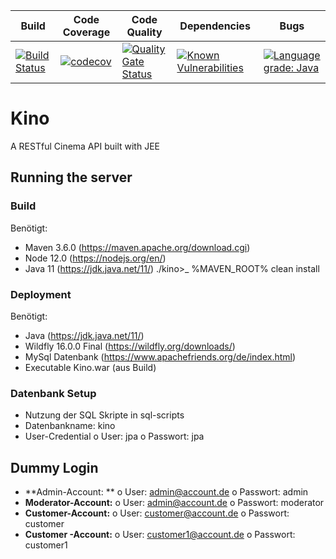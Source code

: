 |Build|Code Coverage|Code Quality|Dependencies|Bugs|
|--|--|--|--|--|
|[![Build Status](https://travis-ci.org/JanMalch/kino.svg?branch=master)](https://travis-ci.org/JanMalch/kino)|[![codecov](https://codecov.io/gh/JanMalch/kino/branch/master/graph/badge.svg)](https://codecov.io/gh/JanMalch/kino)|[![Quality Gate Status](https://sonarcloud.io/api/project_badges/measure?project=JanMalch_kino&metric=alert_status)](https://sonarcloud.io/dashboard?id=JanMalch_kino)|[![Known Vulnerabilities](https://snyk.io/test/github/JanMalch/kino/badge.svg)](https://snyk.io/test/github/JanMalch/kino)|[![Language grade: Java](https://img.shields.io/lgtm/grade/java/g/JanMalch/kino.svg?logo=lgtm&logoWidth=18)](https://lgtm.com/projects/g/JanMalch/kino/context:java)

# Kino

A RESTful Cinema API built with JEE

## Running the server
### Build
Benötigt:
-	Maven 3.6.0 	(https://maven.apache.org/download.cgi)
-	Node 12.0	(https://nodejs.org/en/)
-	Java 11	(https://jdk.java.net/11/)
./kino>_ %MAVEN_ROOT% clean install 
### Deployment
Benötigt:
-	Java 			(https://jdk.java.net/11/)
-	Wildfly 16.0.0 Final 	(https://wildfly.org/downloads/)
-	MySql Datenbank	(https://www.apachefriends.org/de/index.html)
-	Executable Kino.war	(aus Build)
### Datenbank Setup
-	Nutzung der SQL Skripte in sql-scripts
-	Datenbankname: kino
-	User-Credential
o	User: jpa
o	Passwort: jpa

## Dummy Login
-	**Admin-Account: **
o	User: admin@account.de
o	Passwort: admin
-	**Moderator-Account:**
o	User: admin@account.de
o	Passwort: moderator
-	**Customer-Account:**
o	User: customer@account.de
o	Passwort: customer
-	**Customer -Account:**
o	User: customer1@account.de
o	Passwort: customer1
